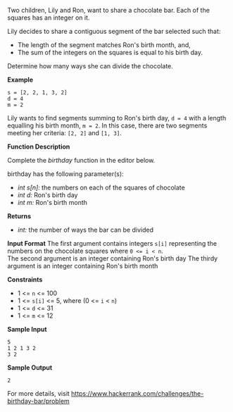 
Two children, Lily and Ron, want to share a chocolate bar. Each of the squares has an integer on it.

Lily decides to share a contiguous segment of the bar selected such that:

-   The length of the segment matches Ron's birth month, and,
-   The sum of the integers on the squares is equal to his birth day.

Determine how many ways she can divide the chocolate.

**Example**

    s = [2, 2, 1, 3, 2]
    d = 4
    m = 2



Lily wants to find segments summing to Ron's birth day, `d = 4` with a length equalling his birth month, `m = 2`. In this case, there are two segments meeting her criteria: `[2, 2]` and `[1, 3]`.

**Function Description**

Complete the _birthday_ function in the editor below.

birthday has the following parameter(s):

-   _int s[n]:_ the numbers on each of the squares of chocolate
-   _int d:_ Ron's birth day
-   _int m:_ Ron's birth month

**Returns**

-   _int:_ the number of ways the bar can be divided

**Input Format**
The first argument contains integers `s[i]` representing the numbers on the chocolate squares where `0 <= i < n`.  
The second argument is an integer containing Ron's birth day
The thirdy argument is an integer containing Ron's birth month

**Constraints**

- 1 <= `n` <= 100
- 1 <= `s[i]` <= 5, where (0 <= `i` < `n`)
- 1 <= `d` <= 31
- 1 <= `m` <= 12

**Sample Input**

    5
    1 2 1 3 2
    3 2

**Sample Output**

    2

For more details, visit https://www.hackerrank.com/challenges/the-birthday-bar/problem
